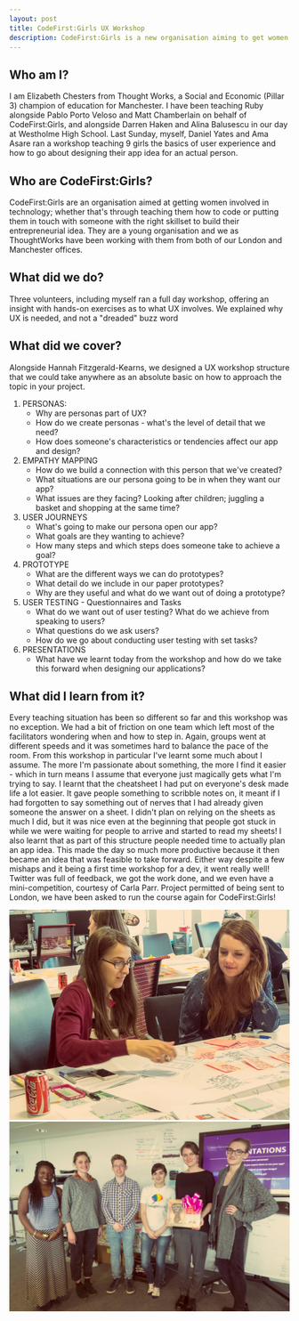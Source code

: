 ```yaml
---
layout: post
title: CodeFirst:Girls UX Workshop
description: CodeFirst:Girls is a new organisation aiming to get women into technology, which is more than just about coding! Here are my thoughts and my journey from running a one-day course with hands-on exercises around User Experience.
---
```



## Who am I?
I am Elizabeth Chesters from Thought Works, a Social and Economic (Pillar 3) champion of education for Manchester. I have been teaching Ruby alongside Pablo Porto Veloso and Matt Chamberlain on behalf of CodeFirst:Girls, and alongside Darren Haken and Alina Balusescu in our day at Westholme High School. Last Sunday, myself, Daniel Yates and Ama Asare ran a workshop teaching 9 girls the basics of user experience and how to go about designing their app idea for an actual person. 
 
## Who are CodeFirst:Girls?
CodeFirst:Girls are an organisation aimed at getting women involved in technology; whether that's through teaching them how to code or putting them in touch with someone with the right skillset to build their entrepreneurial idea. They are a young organisation and we as ThoughtWorks have been working with them from both of our London and Manchester offices.

## What did we do?
Three volunteers, including myself ran a full day workshop, offering an insight with hands-on exercises as to what UX involves. We explained why UX is needed, and not a "dreaded" buzz word

## What did we cover?
Alongside Hannah Fitzgerald-Kearns, we designed a UX workshop structure that we could take anywhere as an absolute basic on how to approach the topic in your project.

1. PERSONAS:
    - Why are personas part of UX?
    - How do we create personas - what's the level of detail that we need?
    - How does someone's characteristics or tendencies affect our app and design?
2. EMPATHY MAPPING
    - How do we build a connection with this person that we've created?
    - What situations are our persona going to be in when they want our app?
    - What issues are they facing? Looking after children; juggling a basket and shopping at the same time?
3. USER JOURNEYS
     - What's going to make our persona open our app?
     - What goals are they wanting to achieve?
     - How many steps and which steps does someone take to achieve a goal?
4. PROTOTYPE
     - What are the different ways we can do prototypes?
     - What detail do we include in our paper prototypes?
     - Why are they useful and what do we want out of doing a prototype?
5. USER TESTING - Questionnaires and Tasks
     - What do we want out of user testing? What do we achieve from speaking to users?
     - What questions do we ask users?
     - How do we go about conducting user testing with set tasks?
6. PRESENTATIONS
     - What have we learnt today from the workshop and how do we take this forward when designing our applications?
    
## What did I learn from it?
Every teaching situation has been so different so far and this workshop was no exception. We had a bit of friction on one team which left most of the facilitators wondering when and how to step in. Again, groups went at different speeds and it was sometimes hard to balance the pace of the room. From this workshop in particular I've learnt some much about I assume. The more I'm passionate about something, the more I find it easier - which in turn means I assume that everyone just magically gets what I'm trying to say. I learnt that the cheatsheet I had put on everyone's desk made life a lot easier. It gave people something to scribble notes on, it meant if I had forgotten to say something out of nerves that I had already given someone the answer on a sheet. I didn't plan on relying on the sheets as much I did, but it was nice even at the beginning that people got stuck in while we were waiting for people to arrive and started to read my sheets!
I also learnt that as part of this structure people needed time to actually plan an app idea. This made the day so much more productive because it then became an idea that was feasible to take forward. Either way despite a few mishaps and it being a first time workshop for a dev, it went really well! Twitter was full of feedback, we got the work done, and we even have a mini-competition, courtesy of Carla Parr. Project permitted of being sent to London, we have been asked to run the course again for CodeFirst:Girls!

<div class="images">
     <img src="/images/posts/ux_1.jpg">
     <img src="/images/posts/ux_2.jpg">
</div>